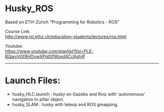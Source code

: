 # Husky_ROS

Based on ETH-Zürich "Programming for Robotics - ROS"

Course Link:<br/>
http://www.rsl.ethz.ch/education-students/lectures/ros.html

Youtube:<br/>
https://www.youtube.com/playlist?list=PLE-BQwvVGf8HOvwXPgtDfWoxd4Cc6ghiP


--------------------

# Launch Files:
- husky_HLC.launch : husky on Gazebo and Rviz with 'autonomous' navigation to pillar object.
- husky_SLAM : husky with teleop and ROS gmapping.
